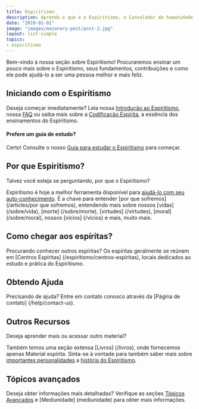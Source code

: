 ```yaml
---
title: Espiritismo
description: Aprenda o que é o Espiritismo, o Consolador da humanidade.
date: "2019-01-01"
image: "images/masonary-post/post-2.jpg"
layout: list-simple
topics:
- espiritismo
---
```


Bem-vindo à nossa seção sobre Espiritismo! Procuraremos ensinar um pouco mais
sobre o Espiritismo, seus fundamentos, contribuições e como ele pode ajudá-lo a
ser uma pessoa melhor e mais feliz.

## Iniciando com o Espiritismo
Deseja começar imediatamente? Leia nossa [Introdução ao Espiritismo](../intro),
nossa [FAQ](../faq) ou saiba mais sobre a [Codificação Espírita](../codificação), a
essência dos ensinamentos do Espiritismo.

#### Prefere um guia de estudo?
Certo! Consulte o nosso [Guia para estudar o Espiritismo](../guia) para começar.

## Por que Espiritismo?
Talvez você esteja se perguntando, por que o Espiritismo?

Espiritismo é hoje a melhor ferramenta disponível para [ajudá-lo com seu
auto-conhecimento](/sobre/conhece-a-ti-mesmo). É a chave para entender [por que
sofremos] (/articles/por que sofremos), entendendo mais sobre nossos
[vidas] (/sobre/vida), [morte] (/sobre/morte), [virtudes] (/virtudes),
[moral] (/sobre/moral), nossos [vícios] (/vícios) e mais, muito mais.

## Como chegar aos espíritas?
Procurando conhecer outros espíritas? Os espíritas geralmente se reúnem em
[Centros Espíritas] (/espiritismo/centros-espiritas), locais dedicados ao estudo
e prática do Espiritismo.

## Obtendo Ajuda
Precisando de ajuda? Entre em contato conosco através da [Página de contato]
(/help/contact-us).

## Outros Recursos
Deseja aprender mais ou acessar outro material? 

Também temos uma seção extensa [Livros] (/livros), onde fornecemos apenas
Material espírita. Sinta-se à vontade para também saber mais sobre [importantes
personalidades](/bio) a [história do Espiritismo](../historia).

## Tópicos avançados
Deseja obter informações mais detalhadas? Verifique as seções [Tópicos
Avançados](../avançado) e [Mediunidade] (mediunidade) para obter mais
informações.

